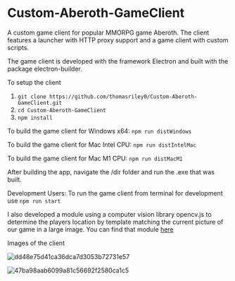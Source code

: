 # Custom-Aberoth-GameClient
A custom game client for popular MMORPG game Aberoth. The client features a launcher with HTTP proxy support and a game client with custom scripts.

The game client is developed with the framework Electron and built with the package electron-builder.

To setup the client
1. `git clone https://github.com/thomasriley0/Custom-Aberoth-GameClient.git`
2. `cd Custom-Aberoth-GameClient` 
3. `npm install`

To build the game client for Windows x64:
`npm run distWindows`


To build the game client for Mac Intel CPU:
`npm run distIntelMac`


To build the game client for Mac M1 CPU:
 `npm run distMacM1`


After building the app, navigate the /dir folder and run the .exe that was built.



Development Users: To run the game client from terminal for development use
`npm run start`

I also developed a module using a computer vision library opencv.js to determine the players location by template matching the current picture of our game in a large image. You can find that module [here](https://github.com/thomasriley0/Computer-Vision-Experiment)


Images of the client

![dd48e75d41ca36dca7d3053b72731e57](https://user-images.githubusercontent.com/129229020/236358904-263ddb44-c49f-41c7-aea2-e3fe94ca679a.png)

![47ba98aab6099a81c56692f2580ca1c5](https://user-images.githubusercontent.com/129229020/236358915-75a029aa-2d52-4b9c-b23a-72449289f5bb.png)
